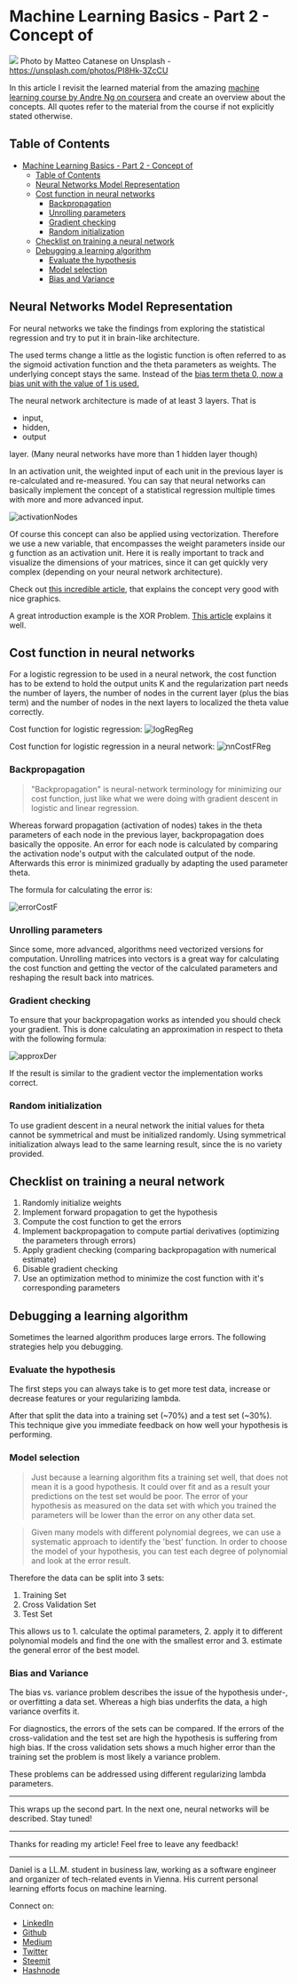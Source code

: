 # Machine Learning Basics - Part 2 - Concept of 

[<img src="https://images.unsplash.com/photo-1507090960745-b32f65d3113a?ixlib=rb-0.3.5&ixid=eyJhcHBfaWQiOjEyMDd9&s=92a1714119e42bc9d947f75ec4733ed6&auto=format&fit=crop&w=2250&q=80">](
https://unsplash.com/photos/PI8Hk-3ZcCU)
Photo by Matteo Catanese on Unsplash - https://unsplash.com/photos/PI8Hk-3ZcCU

In this article I revisit the learned material from the amazing [machine learning course by Andre Ng on coursera](https://www.coursera.org/learn/machine-learning) and create an overview about the concepts. All quotes refer to the material from the course if not explicitly stated otherwise.

## Table of Contents

<!-- TOC -->

- [Machine Learning Basics - Part 2 - Concept of](#machine-learning-basics---part-2---concept-of)
  - [Table of Contents](#table-of-contents)
  - [Neural Networks Model Representation](#neural-networks-model-representation)
  - [Cost function in neural networks](#cost-function-in-neural-networks)
    - [Backpropagation](#backpropagation)
    - [Unrolling parameters](#unrolling-parameters)
    - [Gradient checking](#gradient-checking)
    - [Random initialization](#random-initialization)
  - [Checklist on training a neural network](#checklist-on-training-a-neural-network)
  - [Debugging a learning algorithm](#debugging-a-learning-algorithm)
    - [Evaluate the hypothesis](#evaluate-the-hypothesis)
    - [Model selection](#model-selection)
    - [Bias and Variance](#bias-and-variance)

<!-- /TOC -->


## Neural Networks Model Representation

For neural networks we take the findings from exploring the statistical regression and try to put it in brain-like architecture.

The used terms change a little as the logistic function is often referred to as the sigmoid activation function and the theta parameters as weights. The underlying concept stays the same. Instead of the [bias term theta 0, now a bias unit with the value of 1 is used.](https://stackoverflow.com/questions/2480650/role-of-bias-in-neural-networks)

The neural network architecture is made of at least 3 layers. That is
- input,
- hidden, 
- output 

layer. (Many neural networks have more than 1 hidden layer though)

In an activation unit, the weighted input of each unit in the previous layer is re-calculated and re-measured. You can say that neural networks can basically implement the concept of a statistical regression multiple times with more and more advanced input.

![activationNodes](../assets/mlIntro/activationNodes.png)

Of course this concept can also be applied using vectorization. Therefore we use a new variable, that encompasses the weight parameters inside our g function as an activation unit. Here it is really important to track and visualize the dimensions of your matrices, since it can get quickly very complex (depending on your neural network architecture).

Check out [this incredible article](http://www.ebc.cat/2017/01/08/understanding-neural-networks-part-2-vectorized-forward-propagation/), that explains the concept very good with nice graphics.

A great introduction example is the XOR Problem. [This article](https://medium.com/@jayeshbahire/the-xor-problem-in-neural-networks-50006411840b) explains it well.

## Cost function in neural networks

For a logistic regression to be used in a neural network, the cost function has to be extend to hold the output units K and the regularization part needs the number of layers, the number of nodes in the current layer (plus the bias term) and the number of nodes in the next layers to localized the theta value correctly.

Cost function for logistic regression:
![logRegReg](../assets/mlIntro/logRegReg.png)

Cost function for logistic regression in a neural network:
![nnCostFReg](../assets/mlIntro/nncostFReg.png)

### Backpropagation

>"Backpropagation" is neural-network terminology for minimizing our cost function, just like what we were doing with gradient descent in logistic and linear regression.

Whereas forward propagation (activation of nodes) takes in the theta parameters of each node in the previous layer, backpropagation does basically the opposite. An error for each node is calculated by comparing the activation node's output with the calculated output of the node. Afterwards this error is minimized gradually by adapting the used parameter theta. 

The formula for calculating the error is:

![errorCostF](../assets/mlIntro/errorCostF.png)

### Unrolling parameters

Since some, more advanced, algorithms need vectorized versions for computation. Unrolling matrices into vectors is a great way for calculating the cost function and getting the vector of the calculated parameters and reshaping the result back into matrices.

### Gradient checking

To ensure that your backpropagation works as intended you should check your gradient. This is done calculating an approximation in respect to theta with the following formula:

![approxDer](../assets/mlIntro/approxDer.png)

If the result is similar to the gradient vector the implementation works correct.

### Random initialization

To use gradient descent in a neural network the initial values for theta cannot be symmetrical and must be initialized randomly. Using symmetrical initialization always lead to the same learning result, since the is no variety provided.

## Checklist on training a neural network

1. Randomly initialize weights
1. Implement forward propagation to get the hypothesis
1. Compute the cost function to get the errors
1. Implement backpropagation to compute partial derivatives (optimizing the parameters through errors)
1. Apply gradient checking (comparing backpropagation with numerical estimate)
1. Disable gradient checking
1. Use an optimization method to minimize the cost function with it's corresponding parameters

## Debugging a learning algorithm

Sometimes the learned algorithm produces large errors. The following strategies help you debugging.

### Evaluate the hypothesis

The first steps you can always take is to get more test data, increase or decrease features or your regularizing lambda.

After that split the data into a training set (~70%) and a test set (~30%). This technique give you immediate feedback on how well your hypothesis is performing.

### Model selection 

>Just because a learning algorithm fits a training set well, that does not mean it is a good hypothesis. It could over fit and as a result your predictions on the test set would be poor. The error of your hypothesis as measured on the data set with which you trained the parameters will be lower than the error on any other data set.

>Given many models with different polynomial degrees, we can use a systematic approach to identify the 'best' function. In order to choose the model of your hypothesis, you can test each degree of polynomial and look at the error result.

Therefore the data can be split into 3 sets:
1. Training Set
1. Cross Validation Set
1. Test Set

This allows us to 1. calculate the optimal parameters,  2. apply it to different polynomial models and find the one with the smallest error and 3. estimate the general error of the best model.

### Bias and Variance

The bias vs. variance problem describes the issue of the hypothesis under-, or overfitting a data set. Whereas a high bias underfits the data, a high variance overfits it.

For diagnostics, the errors of the sets can be compared. If the errors of the cross-validation and the test set are high the hypothesis is suffering from high bias. If the cross validation sets shows a much higher error than the training set the problem is most likely a variance problem.

These problems can be addressed using different regularizing lambda parameters.



---

This wraps up the second part. In the next one, neural networks will be described. Stay tuned!

---

Thanks for reading my article! Feel free to leave any feedback! 

---

Daniel is a LL.M. student in business law, working as a software engineer and organizer of tech-related events in Vienna. 
His current personal learning efforts focus on machine learning. 

Connect on:
- [LinkedIn](https://www.linkedin.com/in/createdd) 
- [Github](https://github.com/DDCreationStudios)
- [Medium](https://medium.com/@ddcreationstudi)
- [Twitter](https://twitter.com/DDCreationStudi)
- [Steemit](https://steemit.com/@createdd)
- [Hashnode](https://hashnode.com/@DDCreationStudio)
